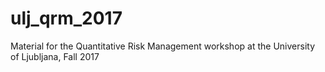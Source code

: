 # ulj_qrm_2017
Material for the Quantitative Risk Management workshop at the University of Ljubljana, Fall 2017
